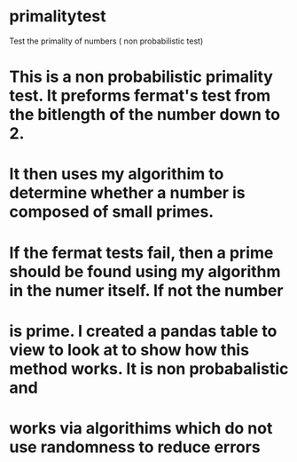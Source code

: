 # primalitytest
Test the primality of numbers ( non probabilistic test)

# This is a non probabilistic primality test. It preforms fermat's test from the bitlength of the number down to 2. 
# It then uses my algorithim to determine whether a number is composed of small primes. 
# If the fermat tests fail, then a prime should be found using my algorithm in the numer itself. If not the number
# is prime. I created a pandas table to view to look at to show how this method works. It is non probabalistic and 
# works via algorithims which do not use randomness to reduce errors
